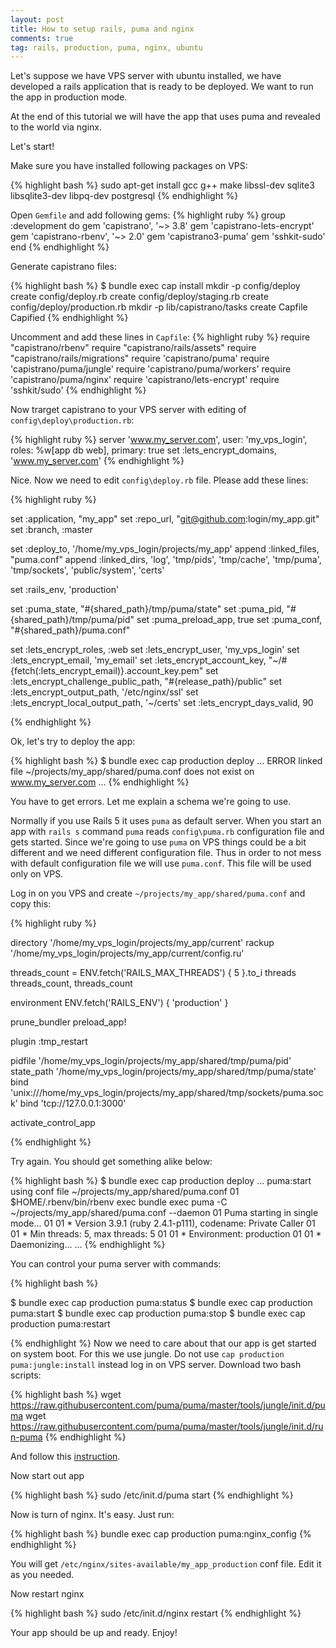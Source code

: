 ```yaml
---
layout: post
title: How to setup rails, puma and nginx
comments: true
tag: rails, production, puma, nginx, ubuntu
---
```


Let's suppose we have VPS server with ubuntu installed, we have developed a rails application that is ready to be deployed.
We want to run the app in production mode.

At the end of this tutorial we will have the app that uses puma and revealed to the world via nginx.

Let's start!

Make sure you have installed following packages on VPS:

{% highlight bash %}
sudo apt-get install gcc g++ make libssl-dev sqlite3 libsqlite3-dev libpq-dev postgresql
{% endhighlight %}


Open `Gemfile` and add following gems:
{% highlight ruby %}
group :development do
  gem 'capistrano', '~> 3.8'
  gem 'capistrano-lets-encrypt'
  gem 'capistrano-rbenv', '~> 2.0'
  gem 'capistrano3-puma'
  gem 'sshkit-sudo'
end
{% endhighlight %}

Generate capistrano files:

{% highlight bash %}
$ bundle exec cap install
mkdir -p config/deploy
create config/deploy.rb
create config/deploy/staging.rb
create config/deploy/production.rb
mkdir -p lib/capistrano/tasks
create Capfile
Capified
{% endhighlight %}

Uncomment and add these lines in `Capfile`:
{% highlight ruby %}
require "capistrano/rbenv"
require "capistrano/rails/assets"
require "capistrano/rails/migrations"
require 'capistrano/puma'
require 'capistrano/puma/jungle'
require 'capistrano/puma/workers'
require 'capistrano/puma/nginx'
require 'capistrano/lets-encrypt'
require 'sshkit/sudo'
{% endhighlight %}

Now trarget capistrano to your VPS server with editing of `config\deploy\production.rb`:

{% highlight ruby %}
server 'www.my_server.com', user: 'my_vps_login', roles: %w[app db web], primary: true
set :lets_encrypt_domains, 'www.my_server.com'
{% endhighlight %}

Nice. Now we need to edit `config\deploy.rb` file. Please add these lines:

{% highlight ruby %}

set :application, "my_app"
set :repo_url, "git@github.com:login/my_app.git"
set :branch, :master

set :deploy_to, '/home/my_vps_login/projects/my_app'
append :linked_files, "puma.conf"
append :linked_dirs, 'log', 'tmp/pids', 'tmp/cache', 'tmp/puma', 'tmp/sockets', 'public/system', 'certs'

set :rails_env, 'production'

set :puma_state, "#{shared_path}/tmp/puma/state"
set :puma_pid, "#{shared_path}/tmp/puma/pid"
set :puma_preload_app, true
set :puma_conf, "#{shared_path}/puma.conf"

set :lets_encrypt_roles, :web
set :lets_encrypt_user, 'my_vps_login'
set :lets_encrypt_email, 'my_email'
set :lets_encrypt_account_key, "~/#{fetch(:lets_encrypt_email)}.account_key.pem"
set :lets_encrypt_challenge_public_path, "#{release_path}/public"
set :lets_encrypt_output_path, '/etc/nginx/ssl'
set :lets_encrypt_local_output_path, '~/certs'
set :lets_encrypt_days_valid, 90

{% endhighlight %}

Ok, let's try to deploy the app:

{% highlight bash %}
$ bundle exec cap production deploy
...
ERROR linked file ~/projects/my_app/shared/puma.conf does not exist on www.my_server.com
...
{% endhighlight %}

You have to get errors. Let me explain a schema we're going to use.

Normally if you use Rails 5 it uses `puma` as default server.  When you start an app with `rails s` command `puma` reads `config\puma.rb` configuration file and gets started.
Since we're going to use `puma` on VPS things could be a bit different and we need different configuration file.
Thus in order to not mess with default configuration file we will use `puma.conf`. This file will be used only on VPS.

Log in on you VPS and create `~/projects/my_app/shared/puma.conf` and copy this:


{% highlight ruby %}

directory '/home/my_vps_login/projects/my_app/current'
rackup '/home/my_vps_login/projects/my_app/current/config.ru'

threads_count = ENV.fetch('RAILS_MAX_THREADS') { 5 }.to_i
threads threads_count, threads_count

environment ENV.fetch('RAILS_ENV') { 'production' }

prune_bundler
preload_app!

plugin :tmp_restart

pidfile '/home/my_vps_login/projects/my_app/shared/tmp/puma/pid'
state_path '/home/my_vps_login/projects/my_app/shared/tmp/puma/state'
bind 'unix:///home/my_vps_login/projects/my_app/shared/tmp/sockets/puma.sock'
bind 'tcp://127.0.0.1:3000'

activate_control_app

{% endhighlight %}


Try again. You should get something alike below:


{% highlight bash %}
$ bundle exec cap production deploy
...
 puma:start
      using conf file ~/projects/my_app/shared/puma.conf
      01 $HOME/.rbenv/bin/rbenv exec bundle exec puma -C ~/projects/my_app/shared/puma.conf --daemon
      01 Puma starting in single mode...
      01
      01 * Version 3.9.1 (ruby 2.4.1-p111), codename: Private Caller
      01
      01 * Min threads: 5, max threads: 5
      01
      01 * Environment: production
      01
      01 * Daemonizing...
...
{% endhighlight %}

You can control your puma server with commands:

{% highlight bash %}

$ bundle exec cap production puma:status
$ bundle exec cap production puma:start
$ bundle exec cap production puma:stop
$ bundle exec cap production puma:restart

{% endhighlight %}
Now we need to care about that our app is get started on system boot. For this we use jungle.
Do not use `cap production puma:jungle:install` instead  log in on VPS server. Download two bash scripts:

{% highlight bash %}
wget https://raw.githubusercontent.com/puma/puma/master/tools/jungle/init.d/puma
wget https://raw.githubusercontent.com/puma/puma/master/tools/jungle/init.d/run-puma
{% endhighlight %}

And follow this [instruction](https://github.com/puma/puma/tree/master/tools/jungle/init.d).

Now start out app

{% highlight bash %}
sudo /etc/init.d/puma start
{% endhighlight %}

Now is turn of nginx. It's easy. Just run:

{% highlight bash %}
bundle exec cap production puma:nginx_config
{% endhighlight %}

You will get `/etc/nginx/sites-available/my_app_production` conf file. Edit it as you needed.

Now restart nginx

{% highlight bash %}
sudo /etc/init.d/nginx restart
{% endhighlight %}

Your app should be up and ready. Enjoy!
